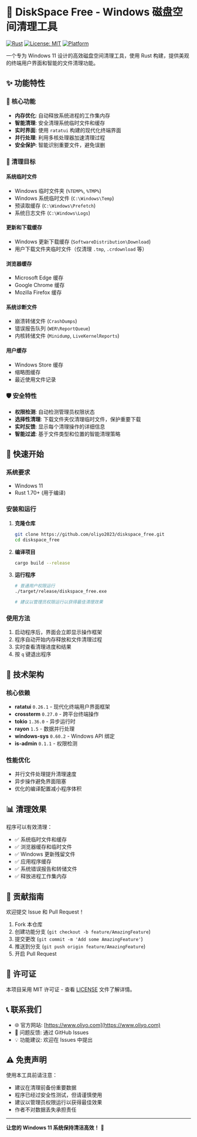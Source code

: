 # 🧹 DiskSpace Free - Windows 磁盘空间清理工具

[![Rust](https://img.shields.io/badge/rust-1.70+-orange.svg)](https://www.rust-lang.org)
[![License: MIT](https://img.shields.io/badge/License-MIT-yellow.svg)](LICENSE)
[![Platform](https://img.shields.io/badge/platform-Windows%2011-blue.svg)](https://www.microsoft.com/windows)

一个专为 Windows 11 设计的高效磁盘空间清理工具，使用 Rust 构建，提供美观的终端用户界面和智能的文件清理功能。

## ✨ 功能特性

### 🚀 核心功能
- **内存优化**: 自动释放系统进程的工作集内存
- **智能清理**: 安全清理系统临时文件和缓存
- **实时界面**: 使用 `ratatui` 构建的现代化终端界面
- **并行处理**: 利用多核处理器加速清理过程
- **安全保护**: 智能识别重要文件，避免误删

### 🎯 清理目标

#### 系统临时文件
- Windows 临时文件夹 (`%TEMP%`, `%TMP%`)
- Windows 系统临时文件 (`C:\Windows\Temp`)
- 预读取缓存 (`C:\Windows\Prefetch`)
- 系统日志文件 (`C:\Windows\Logs`)

#### 更新和下载缓存
- Windows 更新下载缓存 (`SoftwareDistribution\Download`)
- 用户下载文件夹临时文件（仅清理 `.tmp`, `.crdownload` 等）

#### 浏览器缓存
- Microsoft Edge 缓存
- Google Chrome 缓存
- Mozilla Firefox 缓存

#### 系统诊断文件
- 崩溃转储文件 (`CrashDumps`)
- 错误报告队列 (`WER\ReportQueue`)
- 内核转储文件 (`Minidump`, `LiveKernelReports`)

#### 用户缓存
- Windows Store 缓存
- 缩略图缓存
- 最近使用文件记录

### 🛡️ 安全特性
- **权限检测**: 自动检测管理员权限状态
- **选择性清理**: 下载文件夹仅清理临时文件，保护重要下载
- **实时反馈**: 显示每个清理操作的详细信息
- **智能过滤**: 基于文件类型和位置的智能清理策略

## 🚀 快速开始

### 系统要求
- Windows 11
- Rust 1.70+ (用于编译)

### 安装和运行

1. **克隆仓库**
   ```bash
   git clone https://github.com/oliyo2023/diskspace_free.git
   cd diskspace_free
   ```

2. **编译项目**
   ```bash
   cargo build --release
   ```

3. **运行程序**
   ```bash
   # 普通用户权限运行
   ./target/release/diskspace_free.exe

   # 建议以管理员权限运行以获得最佳清理效果
   ```

### 使用方法
1. 启动程序后，界面会立即显示操作框架
2. 程序自动开始内存释放和文件清理过程
3. 实时查看清理进度和结果
4. 按 `q` 键退出程序

## 🔧 技术架构

### 核心依赖
- **ratatui** `0.26.1` - 现代化终端用户界面框架
- **crossterm** `0.27.0` - 跨平台终端操作
- **tokio** `1.36.0` - 异步运行时
- **rayon** `1.5` - 数据并行处理
- **windows-sys** `0.60.2` - Windows API 绑定
- **is-admin** `0.1.1` - 权限检测

### 性能优化
- 并行文件处理提升清理速度
- 异步操作避免界面阻塞
- 优化的编译配置减小程序体积

## 📊 清理效果

程序可以有效清理：
- ✅ 系统临时文件和缓存
- ✅ 浏览器缓存和临时文件
- ✅ Windows 更新残留文件
- ✅ 应用程序缓存
- ✅ 系统错误报告和转储文件
- ✅ 释放进程工作集内存

## 🤝 贡献指南

欢迎提交 Issue 和 Pull Request！

1. Fork 本仓库
2. 创建功能分支 (`git checkout -b feature/AmazingFeature`)
3. 提交更改 (`git commit -m 'Add some AmazingFeature'`)
4. 推送到分支 (`git push origin feature/AmazingFeature`)
5. 开启 Pull Request

## 📄 许可证

本项目采用 MIT 许可证 - 查看 [LICENSE](LICENSE) 文件了解详情。

## 📞 联系我们

- 🌐 官方网站: [https://www.oliyo.com](https://www.oliyo.com)
- 📧 问题反馈: 通过 GitHub Issues
- 💡 功能建议: 欢迎在 Issues 中提出

## ⚠️ 免责声明

使用本工具前请注意：
- 建议在清理前备份重要数据
- 程序已经过安全性测试，但请谨慎使用
- 建议以管理员权限运行以获得最佳效果
- 作者不对数据丢失承担责任

---

**让您的 Windows 11 系统保持清洁高效！** 🚀